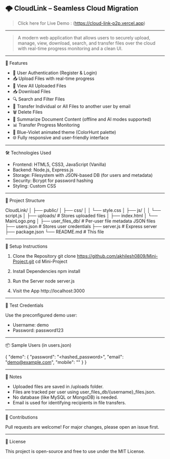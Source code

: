 🌩️ CloudLink – Seamless Cloud Migration
---
> Click here for Live Demo : (https://cloud-link-p2p.vercel.app)
---
> A modern web application that allows users to securely upload, manage, view, download, search, and transfer files over the cloud with real-time progress monitoring and a clean UI.

---

🚀 Features

- 🔐 User Authentication (Register & Login)
- 📤 Upload Files with real-time progress
- 📁 View All Uploaded Files
- 📥 Download Files
- 🔍 Search and Filter Files
- 📨 Transfer Individual or All Files to another user by email
- 🗑️ Delete Files
- 🧠 Summarize Document Content (offline and AI modes supported)
- 📊 Transfer Progress Monitoring
- 💅 Blue-Violet animated theme (ColorHunt palette)
- 🌐 Fully responsive and user-friendly interface

---

🛠️ Technologies Used

- Frontend: HTML5, CSS3, JavaScript (Vanilla)
- Backend: Node.js, Express.js
- Storage: Filesystem with JSON-based DB (for users and metadata)
- Security: Bcrypt for password hashing
- Styling: Custom CSS 

---

📁 Project Structure

CloudLink/
│
├── public/
│   ├── css/
│   │   └── style.css
│   ├── js/
│   │   └── script.js
│   ├── uploads/           # Stores uploaded files
│   ├── index.html
│   └── MainLogo.png
│
├── user_files_db/         # Per-user file metadata JSON files
├── users.json             # Stores user credentials
├── server.js              # Express server
├── package.json
└── README.md              # This file

---

🔧 Setup Instructions

1. Clone the Repository
   git clone https://github.com/akhilesh0809/Mini-Project.git
   cd Mini-Project

2. Install Dependencies
   npm install

3. Run the Server
   node server.js

4. Visit the App
   http://localhost:3000

---

🧪 Test Credentials

Use the preconfigured demo user:
- Username: demo
- Password: password123

---

📦 Sample Users (in users.json)

{
  "demo": {
    "password": "<hashed_password>",
    "email": "demo@example.com",
    "mobile": ""
  }
}

---

📌 Notes

- Uploaded files are saved in /uploads folder.
- Files are tracked per user using user_files_db/{username}_files.json.
- No database (like MySQL or MongoDB) is needed.
- Email is used for identifying recipients in file transfers.

---

🤝 Contributions

Pull requests are welcome! For major changes, please open an issue first.

---

📜 License

This project is open-source and free to use under the MIT License.
